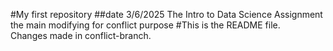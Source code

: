 #My first repository
##date 3/6/2025 The Intro to Data Science Assignment 
the main modifying for conflict purpose
#This is the README file.  
Changes made in conflict-branch.
